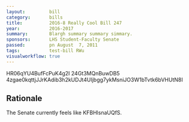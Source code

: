 ```yaml
---
layout:         bill
category:       bills
title:          2016-8 Really Cool Bill 247
year:           2016-2017
summary:        Blargh summary summary simmary.
sponsors:       LHS Student-Faculty Senate
passed:         pn August  7, 2011
tags:           test-bill RWu
visualworkflow: true
---
```



HR06qYU4BufFcPuK4g2I 24Gt3MQnBuwDB5 4zgae0kqttjJJrKAdib3h2kUDJt4UIjbgg7ykMsniJO3W1bTvtk6bVHUtN8I 




Rationale
---------
The Senate currently feels like KFBHlsnaUQfS.
